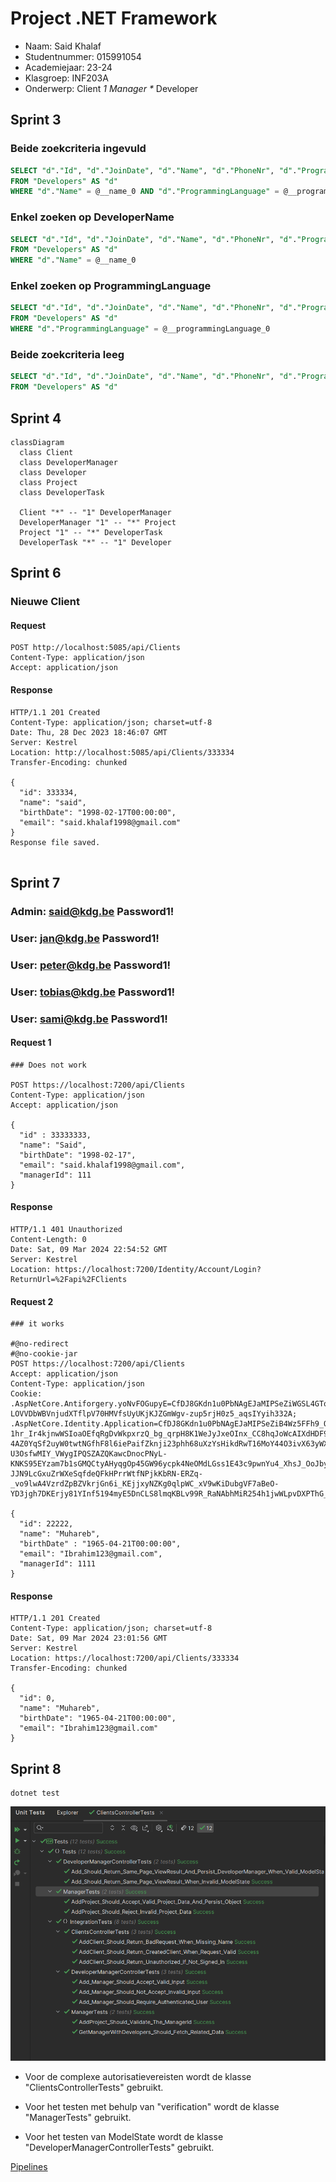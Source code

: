 # Project .NET Framework

* Naam: Said Khalaf
* Studentnummer: 015991054
* Academiejaar: 23-24
* Klasgroep: INF203A
* Onderwerp: Client *_1 Manager *_* Developer

## Sprint 3

### Beide zoekcriteria ingevuld
```sql
SELECT "d"."Id", "d"."JoinDate", "d"."Name", "d"."PhoneNr", "d"."ProgrammingLanguage", "d"."ProjectStatus", "d"."Salary"
FROM "Developers" AS "d"
WHERE "d"."Name" = @__name_0 AND "d"."ProgrammingLanguage" = @__programmingLanguage_1
```

### Enkel zoeken op DeveloperName 
```sql
SELECT "d"."Id", "d"."JoinDate", "d"."Name", "d"."PhoneNr", "d"."ProgrammingLanguage", "d"."ProjectStatus", "d"."Salary"
FROM "Developers" AS "d"
WHERE "d"."Name" = @__name_0
```

### Enkel zoeken op ProgrammingLanguage
```sql
SELECT "d"."Id", "d"."JoinDate", "d"."Name", "d"."PhoneNr", "d"."ProgrammingLanguage", "d"."ProjectStatus", "d"."Salary"
FROM "Developers" AS "d"
WHERE "d"."ProgrammingLanguage" = @__programmingLanguage_0
```

### Beide zoekcriteria leeg
```sql
SELECT "d"."Id", "d"."JoinDate", "d"."Name", "d"."PhoneNr", "d"."ProgrammingLanguage", "d"."ProjectStatus", "d"."Salary"
FROM "Developers" AS "d"
```

## Sprint 4

```mermaid
classDiagram
  class Client
  class DeveloperManager
  class Developer
  class Project
  class DeveloperTask

  Client "*" -- "1" DeveloperManager
  DeveloperManager "1" -- "*" Project
  Project "1" -- "*" DeveloperTask
  DeveloperTask "*" -- "1" Developer
```


## Sprint 6

### Nieuwe Client

#### Request

```http request
POST http://localhost:5085/api/Clients
Content-Type: application/json
Accept: application/json
```

#### Response

```http request
HTTP/1.1 201 Created
Content-Type: application/json; charset=utf-8
Date: Thu, 28 Dec 2023 18:46:07 GMT
Server: Kestrel
Location: http://localhost:5085/api/Clients/333334
Transfer-Encoding: chunked

{
  "id": 333334,
  "name": "said",
  "birthDate": "1998-02-17T00:00:00",
  "email": "said.khalaf1998@gmail.com"
}
Response file saved.


```

## Sprint 7

### Admin: said@kdg.be Password1!
### User: jan@kdg.be Password1!
### User: peter@kdg.be Password1!
### User: tobias@kdg.be Password1!
### User: sami@kdg.be Password1!

#### Request 1
```http request
### Does not work

POST https://localhost:7200/api/Clients
Content-Type: application/json
Accept: application/json

{
  "id" : 33333333,
  "name": "Said",
  "birthDate": "1998-02-17",
  "email": "said.khalaf1998@gmail.com",
  "managerId": 111
}
```

#### Response
```http request
HTTP/1.1 401 Unauthorized
Content-Length: 0
Date: Sat, 09 Mar 2024 22:54:52 GMT
Server: Kestrel
Location: https://localhost:7200/Identity/Account/Login?ReturnUrl=%2Fapi%2FClients
```

#### Request 2

```http request
### it works

#@no-redirect
#@no-cookie-jar
POST https://localhost:7200/api/Clients
Accept: application/json
Content-Type: application/json
Cookie: .AspNetCore.Antiforgery.yoNvFOGupyE=CfDJ8GKdn1u0PbNAgEJaMIPSeZiWGSL4GToasJVcZSEQ1BVLyoyM1cUo5n1fD1TqPzgVuZ3Uncrat411tL9HejoQntG-LOVVDbWBVnjudXTflpV70HMVfsUyUKjKJZGmWgv-zup5rjH0z5_aqsIYyih332A; .AspNetCore.Identity.Application=CfDJ8GKdn1u0PbNAgEJaMIPSeZiB4Wz5FFh9_OIQ8fLI9NttDKJ9b50aCsS76_fI0Lu57uQcj75yHJJxIJl4VtUjtrWkCUAWBLS9-1hr_Ir4kjnwWSIoaOEfqRgDvWkpxrzQ_bg_qrpH8K1WeJyJxeOInx_CC8hqJoWcAIXdHDF90Tf_J8XeL5NR7LwQmIPnx096Nx0FjTk9S9j8Jj9CRUJWyG4IekDSyHoUXsnv0LS6C3EnyHpjvol_M9rFsghYmlyGSlix5If3PmBg4Ryise5I90fo53wJvIXvqPZyG9kPCJ-4AZ0YqSf2uyW0twtNGfhF8l6iePaifZknji23phh68uXzYsHikdRwT16MoY44O3ivX63yWX2LxKXuaFrHjFoJ3tXPqOgryjb4AkuTmKB3itcovrddzDgbquiehLqdpcY_bZxW7CU0GG-U3OsfwMIY_VWygIPQSZAZQKawcDnocPNyL-KNKS95EYzam7b1sGMQCtyAHyqgOp45GW96ycpk4NeOMdLGss1E43c9pwnYu4_XhsJ_OoJbykCYmgyqkkF4j4W3_q9Q_6OTW3I5aCvMJ6NzCKDiUSQGkbnJrpoV8Ig6chvBN1_Ce_1Ky_-JJN9LcGxuZrWXeSqfdeQFkHPrrWtfNPjkKbRN-ERZq-_vo9lwA4VzrdZpBZVkrjGn6i_KEjjxyNZKg0qlpWC_xV9wKiDubgVF7aBeO-YD3jgh7DKErjy81YInf5194myE5DnCLS8lmqKBLv99R_RaNAbhMiR254h1jwWLpvDXPThG_kp_MPjx7dXyVeeR8ZZroQCkG5cmM2rBtfwYGy8z9Wz3MA

{
  "id": 22222,
  "name": "Muhareb",
  "birthDate" : "1965-04-21T00:00:00",
  "email": "Ibrahim123@gmail.com",
  "managerId": 1111
}
```

#### Response 
```http request
HTTP/1.1 201 Created
Content-Type: application/json; charset=utf-8
Date: Sat, 09 Mar 2024 23:01:56 GMT
Server: Kestrel
Location: https://localhost:7200/api/Clients/333334
Transfer-Encoding: chunked

{
  "id": 0,
  "name": "Muhareb",
  "birthDate": "1965-04-21T00:00:00",
  "email": "Ibrahim123@gmail.com"
}
```

## Sprint 8


```shell
dotnet test
```

![Code coverage](ManagerManagement/Tests/coverage.png)


* Voor de complexe autorisatievereisten wordt de klasse "ClientsControllerTests" gebruikt.


* Voor het testen met behulp van "verification" wordt de klasse "ManagerTests" gebruikt.


* Voor het testen van ModelState wordt de klasse "DeveloperManagerControllerTests" gebruikt.

[Pipelines](https://gitlab.com/kdg-ti/programmeren-2---.net/23-24/inf203/projecten/said.khalaf/-/pipelines)

